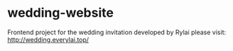 # wedding-website
Frontend project for the wedding invitation developed by Rylai
please visit: http://wedding.everylai.top/
